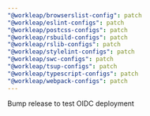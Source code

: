 ```yaml
---
"@workleap/browserslist-config": patch
"@workleap/eslint-configs": patch
"@workleap/postcss-configs": patch
"@workleap/rsbuild-configs": patch
"@workleap/rslib-configs": patch
"@workleap/stylelint-configs": patch
"@workleap/swc-configs": patch
"@workleap/tsup-configs": patch
"@workleap/typescript-configs": patch
"@workleap/webpack-configs": patch
---
```


Bump release to test OIDC deployment
